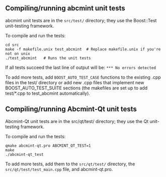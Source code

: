 Compiling/running abcmint unit tests
------------------------------------

abcmint unit tests are in the `src/test/` directory; they
use the Boost::Test unit-testing framework.

To compile and run the tests:

	cd src
	make -f makefile.unix test_abcmint  # Replace makefile.unix if you're not on unix
	./test_abcmint   # Runs the unit tests

If all tests succeed the last line of output will be:
`*** No errors detected`

To add more tests, add `BOOST_AUTO_TEST_CASE` functions to the existing
.cpp files in the test/ directory or add new .cpp files that
implement new BOOST_AUTO_TEST_SUITE sections (the makefiles are
set up to add test/*.cpp to test_abcmint automatically).


Compiling/running Abcmint-Qt unit tests
---------------------------------------

Abcmint-Qt unit tests are in the src/qt/test/ directory; they
use the Qt unit-testing framework.

To compile and run the tests:

	qmake abcmint-qt.pro ABCMINT_QT_TEST=1
	make
	./abcmint-qt_test

To add more tests, add them to the `src/qt/test/` directory,
the `src/qt/test/test_main.cpp` file, and abcmint-qt.pro.
